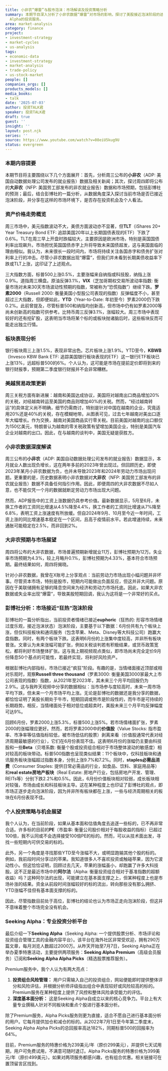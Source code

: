 ```yaml
---
title: 小非农“爆雷”与股市泡沫：市场解读及投资策略分析
summary: 本期节目深入分析了小非农数据“爆雷”对市场的影响，探讨了美股接近泡沫阶段的迹象，并分享了在当前市场环境下寻找投资机会的策略，同时介绍了Seeking
  Alpha的投资服务。
area: market-analysis
category: finance
project:
- investment-strategy
- market-cycles
- us-analysis
tags:
- economic-data
- investment-strategy
- market-analysis
- trade-policy
- us-stock-market
people: []
companies_orgs: []
products_models: []
media_books:
- talk
date: '2025-07-03'
author: 投资TALK君
speaker: 投资TALK君
draft: true
guest: ''
insight: ''
layout: post.njk
series: ''
source: https://www.youtube.com/watch?v=08eiU5kug9U
status: evergreen
---
```

### 本期内容提要

本期节目将主要围绕以下几个方面展开：首先，分析周三公布的**小非农**（ADP: 美国自动数据处理公司发布的就业报告）数据及相关新闻；其次，探讨周四即将公布的**大非农**（NFP: 美国劳工部发布的非农就业报告）数据和市场预期，包括彭博社的预测；最后，结合彭博社的一篇分析，从数据角度深入探讨当前市场是否已接近泡沫阶段，并分享在这样的市场环境下，是否存在投资机会及个人看法。

### 资产价格走势概览

周三市场中，美元指数波动不大，美债方面波动亦不显著，但**TLT**（iShares 20+ Year Treasury Bond ETF: 追踪美国20年以上长期国债表现的ETF）下跌了0.6%。TLT在周三早上开盘时跌幅较大，主要原因是欧洲市场，特别是英国国债利率出现飙升。市场担忧英国国债赤字上升将导致未来国债超发，这与美国面临的理由相似。我认为，未来很长一段时间内，市场将持续关注各国赤字和债务扩张对利率上行的冲击。尽管小非农数据出现“爆雷”，但我们并未看到长期美债收益率下跌或TLT上涨，这印证了上述观点。

三大指数方面，标普500上涨0.5%，主要涨幅来自纳指或科技股，纳指上涨0.9%。道指周三横盘。原油反弹3.1%，**VIX**（芝加哥期权交易所波动率指数: 衡量市场对未来30天市场波动性预期的指数，常被称为“恐慌指数”）继续下跌。**罗素2000**（Russell 2000: 衡量美国小型股公司表现的指数）反弹幅度不小，甚至超过三大指数，但即便如此，**YTD**（Year-to-Date: 年初至今）罗素2000仍下跌0.2%。此前曾提及，尽管标普500和纳指均创新高，但市场中仍有如罗素2000等尚未创新高的指数可供参考。比特币周三反弹3.1%，涨幅较大。周三市场中表现较好的还有挖矿股，这表明当市场将某个标的或板块抛诸脑后时，这些板块反而可能走出独立行情。

### 板块表现分析

银行板块周三上涨1.5%，表现非常出色。芯片板块上涨1.9%。YTD至今，**KBWB**（Invesco KBW Bank ETF: 追踪美国银行板块表现的ETF）这一银行ETF板块已上涨13%，远超标普500的6%。个人认为，这可能是市场在提前定价即将到来的银行财报季，预期第二季度银行财报并不会非常糟糕。

### 美越贸易政策更新

周三关税方面有新进展：越南和美国达成协议，美国将对越南出口商品增加20%的关税，对经越南转运至美国的商品则增加40%的关税。然而，“经过越南转运”的具体定义尚不明确，细节仍需商讨，特别是针对中国在越南的企业，究竟适用20%还是40%的关税，存在模糊地带。从图表可见，过去七年越南对美出口逐年大幅增长。作为交换，越南对美国商品实行零关税。目前美国对越南的出口额仅为150亿美元，特朗普认为越南的零关税政策有望增加美国企业，特别是美国汽车企业对越南的出口。因此，在与越南的谈判中，美国无疑是获胜方。

### 小非农数据深度解读

周三公布的**小非农**（ADP: 美国自动数据处理公司发布的就业报告）数据显示，本月就业人数出现负增长，这在两年多前的2023年曾出现过。但回顾历史，即使2023年某月小非农数据为负，也并未导致2023年和2024年劳动力市场出现问题。更重要的是，历史数据表明小非农数据对**大非农**（NFP: 美国劳工部发布的非农就业报告）数据不具备任何指引作用。因此，即便周四的大非农数据不尽如人意，也不能仅凭一个月的数据就断定劳动力市场出现大问题。

然而，ADP报告中的工资上涨数据仍具参考价值。最新数据显示，5月至6月，未换工作者的工资同比增速从4.5%降至4.4%，换工作者的工资同比增速从7%降至6.8%，表明工资上涨速度有所放缓。但自2024年9月、10月至今近一年时间，工资上涨的同比增速基本稳定在一个区间，且高于疫情前水平。若此增速持续，未来通胀可能稳定在2.5%，而非回到2%。

### 大非农预期与市场展望

周四将公布的大非农数据，市场普遍预期新增就业11万，彭博社预期为12万。失业率市场预期为4.3%，较上月略升0.1%，彭博社预期为4.33%，基本符合市场预期。最终结果如何，周四将揭晓。

针对小非农数据，我曾在X账号上分享观点：当前劳动力市场出现小幅问题并非坏事。尽管资本市场，特别是股市，短期内可能做出负面反应，但这并非大问题。原因在于美联储拥有足够的降息空间来为经济和劳动力市场托底。因此，如果大非农数据或失业率出现“爆雷”，导致美股短期回调，我认为这将是一个非常好的买点。

### 彭博社分析：市场接近“狂热”泡沫阶段

彭博社的一篇分析指出，当前投资者情绪已接近**euphoric**（狂热的: 形容市场情绪过度乐观，接近泡沫状态）泡沫阶段，主要基于以下数据：6月份共有九个板块上涨，但仅科技板块和通讯服务（包含苹果、Meta、Disney等大科技公司）跑赢大盘指数。同时，有两个板块下跌。这表明6月份的上涨集中度较高，并非所有板块普涨。文章认为未来涨幅可能扩张，例如关税谈判若有积极结果，或货币政策宽松，都将利好市场整体扩张。这与我上期视频观点类似，即市场尚未完全定价9月份降息50个基点的可能性，若最终实现，将利好风险资产。

根据彭博社内部指标，市场已接近“疯狂”阶段。有趣的是，当情绪面接近顶部或相对乐观时，观察**Russell three thousand**（罗素3000: 衡量美国3000家最大上市公司表现的指数）指数，从2021年至2023年，其未来三个月平均回报仍为2.9%。这与我昨天视频中分享的数据相似：当市场参与度较高时，未来一周市场平均下跌，但未来一个月市场平均上涨。无论是彭博社的数据还是我分享的数据，都恰恰证明了美股长期处于牛市，短期回调或熊市是阶段性的，而牛市是可持续的长期趋势。相反，当情绪面处于相对低位或超卖时，美股未来三个月平均反弹幅度可达9%。

回顾6月份，罗素2000上涨5.3%，标普500上涨5%。若市场情绪面扩张，罗素2000的涨幅理应更好。然而，若将罗素2000中的**价值股**（Value Stocks: 指市盈率、市净率等估值指标较低，被市场低估的股票）剥离来看（价值股通常代表对经济周期最敏感的行业），它们在6月份表现不佳。这表明6月份的涨幅仍主要由科技股和一些**Beta**（贝塔系数: 衡量个股或投资组合相对于市场整体波动的敏感度）相对较高的板块带动。标普500指数也呈现类似结果：11个板块中，仅科技板块和通讯服务板块涨幅超过指数本身，分别上涨9.7%和7.2%。同时，**staples必需品消费**（Consumer Staples: 提供日常必需品的行业，如食品、饮料、家庭用品等）和**real estate房地产板块**（Real Estate: 房地产行业，包括房地产开发、管理、REITs等）分别下跌2.2%和0.5%。因此，6月份价值板块相对较弱，成长板块相对较强，市场由成长和科技板块主导。这在某种程度上也印证了彭博社的观点，即市场正逐步走向泡沫阶段，因为并非所有板块都在上涨，一些与经济周期相关的板块在6月份表现不佳。

### 个人投资策略与机会展望

我个人认为，在当前阶段，如果从基本面和估值角度去追逐一些标的，已不再非常合适。许多标的目前的**PE**（市盈率: 衡量公司股价相对于每股收益的指标）已超过100倍，我不认同或不会选择接受100倍PE的标的。然而，可以从技术面出发，寻找一些短期内可供交易的标的。

此外，另一个角度是寻找那些YTD至今涨幅不大，或明显跑输其他个股的标的。例如，我前段时间分享过的苹果。我知道很多人不喜欢投资或触碰苹果，因为它波动性小。但这恰恰证明，回顾过去几天，苹果的涨幅虽小，却跑赢了许多大科技股。这不正是最近市场中的**阿尔法**（Alpha: 衡量投资组合相对于基准指数的超额收益）吗？这种阿尔法的出现，可能建立在基本面支撑之上，但某种程度上也是市场补涨的结果。资金从前段时间涨幅较好的标的流出，转向那些没有那么拥挤、YTD涨幅不佳但有基本面支撑的标的。

因此，尽管指数目前处于高位，彭博社的结论也认为市场正走向泡沫阶段，但这并不意味着整个市场完全没有机会。

### Seeking Alpha：专业投资分析平台

最后介绍一下**Seeking Alpha**（Seeking Alpha: 一个提供股票分析、市场评论和投资组合管理工具的金融内容平台）。该平台在海外社区非常受欢迎，拥有290万篇文章，每月浏览人数超过2000万。从昨天开始至7月7日，Seeking Alpha正在举办夏季特惠活动，主要提供两项服务：**Seeking Alpha Premium**（高级会员服务）订阅和**Seeking Alpha Alpha Picks**（精选股票推荐服务）。

Premium服务中，我个人认为有两大亮点：
1.  **投资组合风险管理：** 用户只需输入自己的投资组合，网站便能即时提供整体评分和风险评估，并根据分析师评级指出组合中表现较好或风险较高的标的。Premium服务在某种程度上提供了风控和整体风险承受能力的评估。
2.  **深度基本面分析：** 这是Seeking Alpha自成立以来的核心竞争力。平台上有大量专业撰稿人针对不同板块和重点个股进行基本面分析。

除了Premium服务，Alpha Picks服务则更为直接，适合不愿自己进行基本面分析的用户。它每月提供加仓和减仓的标的。从2022年7月1日至今年第二季度末，Seeking Alpha Alpha Picks的总回报率高达182%，同期标普500的回报率为64%。

目前，Premium服务的特惠价格为239美元/年（原价299美元），并提供七天试用期，用户可免费试用，不满意可随时退订。Alpha Picks服务的特惠价格为399美元/年（原价499美元）。如果对两项服务都感兴趣，也有组合优惠。相关链接可在置顶留言区找到。